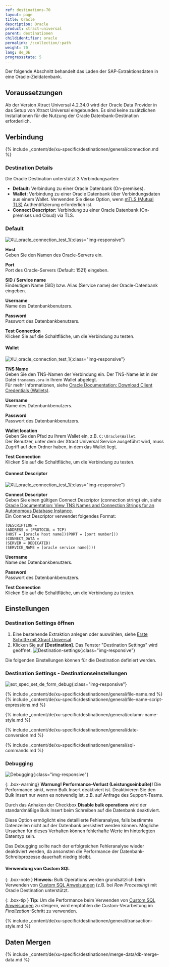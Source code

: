 ```yaml
---
ref: destinations-70
layout: page
title: Oracle
description: Oracle
product: xtract-universal
parent: destinationen
childidentifier: oracle
permalink: /:collection/:path
weight: 70
lang: de_DE
progressstate: 5
---
```


Der folgende Abschnitt behandelt das Laden der SAP-Extraktionsdaten in eine Oracle-Zieldatenbank.

## Voraussetzungen
Ab der Version Xtract Universal 4.2.34.0 wird der Oracle Data Provider in das Setup von Xtract Universal eingebunden. 
Es sind keine zusätzlichen Installationen für die Nutzung der Oracle Datenbank-Destination erforderlich.

## Verbindung

{% include _content/de/xu-specific/destinationen/general/connection.md %}	

### Destination Details


Die Oracle Destination unterstützt 3 Verbindungsarten:
- **Default:** Verbindung zu einer Oracle Datenbank (On-premises).
- **Wallet:** Verbindung zu einer Oracle Datenbank über Verbindungsdaten aus einem Wallet. 
Verwenden Sie diese Option, wenn [mTLS (Mutual TLS)](https://docs.oracle.com/en/cloud/paas/autonomous-database/adbsa/connect-introduction.html#GUID-9A472E49-3B2B-4D9F-9DC2-D3E6E4454285) Authentifizierung erforderlich ist.
- **Connect Descriptor:** Verbindung zu einer Oracle Datenbank (On-premises und Cloud) via TLS.

### Default

![XU_oracle_connection_test_1](/img/content/XU_oracle_connection_test_1.png){:class="img-responsive"}

**Host**<br>
Geben Sie den Namen des Oracle-Servers ein.

**Port**<br>
Port des Oracle-Servers (Default: 1521) eingeben. 

**SID / Service name**<br>
Eindeutigen Name (SID) bzw. Alias (Service name) der Oracle-Datenbank eingeben.

**Username** <br>
Name des Datenbankbenutzers.

**Password**<br>
Passwort des Datenbankbenutzers.
 
**Test Connection**<br>
Klicken Sie auf die Schaltfläche, um die Verbindung zu testen. 

#### Wallet

![XU_oracle_connection_test_1](/img/content/XU_oracle_connection_test_2.png){:class="img-responsive"}

**TNS Name**<br>
Geben Sie den TNS-Namen der Verbindung ein. Der TNS-Name ist in der Datei `tnsnames.ora` in Ihrem Wallet abgelegt.<br>
Für mehr Informationen, siehe [Oracle Documentation: Download Client Credentials (Wallets)](https://docs.oracle.com/en/cloud/paas/autonomous-data-warehouse-cloud/cswgs/autonomous-connect-download-credentials.html#GUID-B06202D2-0597-41AA-9481-3B174F75D4B1).

**Username** <br>
Name des Datenbankbenutzers.

**Password**<br>
Passwort des Datenbankbenutzers.

**Wallet location** <br> 
Geben Sie den Pfad zu Ihrem Wallet ein, z.B. `C:\Oracle\Wallet`.<br>
Der Benutzer, unter dem der Xtract Universal Service ausgeführt wird, muss Zugriff auf den Ordner haben, in dem das Wallet liegt.

**Test Connection**<br>
Klicken Sie auf die Schaltfläche, um die Verbindung zu testen. 

#### Connect Descriptor

![XU_oracle_connection_test_1](/img/content/XU_oracle_connection_test_3.png){:class="img-responsive"}

**Connect Descriptor** <br>
Geben Sie einen gültigen Connect Descriptor (connection string) ein, siehe [Oracle Documentation: View TNS Names and Connection Strings for an Autonomous Database Instance](https://docs.oracle.com/en/cloud/paas/autonomous-data-warehouse-cloud/cswgs/autonomous-connection-strings-view.html#GUID-BE884A1B-034D-4CD6-9B71-83A4CCFDE9FB).<br>
Ein Connect Descriptor verwendet folgendes Format:<br>
```
(DESCRIPTION =
(ADDRESS = (PROTOCOL = TCP)
(HOST = [oracle host name])(PORT = [port number]))
(CONNECT_DATA =
(SERVER = DEDICATED)
(SERVICE_NAME = [oracle service name])))
```

**Username** <br>
Name des Datenbankbenutzers.

**Password**<br>
Passwort des Datenbankbenutzers.
 
**Test Connection**<br>
Klicken Sie auf die Schaltfläche, um die Verbindung zu testen. 

## Einstellungen

### Destination Settings öffnen

1. Eine bestehende Extraktion anlegen oder auswählen, siehe [Erste Schritte mit Xtract Universal](../erste-schritte/eine-neue-extraktion-anlegen).
2. Klicken Sie auf **[Destination]**. Das Fenster "Destination Settings" wird geöffnet.
![Destination-settings](/img/content/xu/xu_designer_destination.png){:class="img-responsive"}

Die folgenden Einstellungen können für die Destination definiert werden. 
  
### Destination Settings - Destinationseinstellungen

![ext_spec_set_de_form_debug](/img/content/oracle-configurations.png){:class="img-responsive"}

{% include _content/de/xu-specific/destinationen/general/file-name.md %}
{% include _content/de/xu-specific/destinationen/general/file-name-script-expressions.md %}

{% include _content/de/xu-specific/destinationen/general/column-name-style.md %}

{% include _content/de/xu-specific/destinationen/general/date-conversion.md %}

{% include _content/de/xu-specific/destinationen/general/sql-commands.md %}


### Debugging

![Debugging](/img/content/debugging-bulk-insert.png){:class="img-responsive"}

{: .box-warning}
**Warnung! Performance-Verlust (Leistungseinbuße)!**
Die Performance sinkt, wenn Bulk Insert deaktiviert ist.
Deaktivieren Sie den Bulk Insert nur wenn es notwendig ist, z.B. auf Anfrage des Support-Teams.

Durch das Anhaken der Checkbox **Disable bulk operations** wird der standardmäßige Bulk Insert beim Schreiben auf die Datenbank deaktiviert.

Diese Option ermöglicht eine detaillierte Fehleranalyse, falls bestimmte Datenzeilen nicht auf der Datenbank persistiert werden können. 
Mögliche Ursachen für dieses Verhalten können fehlerhafte Werte im hinterlegten Datentyp sein.

Das Debugging sollte nach der erfolgreichen Fehleranalyse wieder deaktiviert werden, da ansonsten die Performance der Datenbank-Schreibprozesse dauerhaft niedrig bleibt. 

#### Verwendung von Custom SQL

{: .box-note }
**Hinweis:** Bulk Operations werden grundsätzlich beim Verwenden von [Custom SQL Anweisungen](#sql-anweisungen) (z.B. bei *Row Processing*) mit Oracle Destination unterstützt.

{: .box-tip }
**Tip:** Um die Performance beim Verwenden von [Custom SQL Anweisungen](#sql-anweisungen) zu steigern, wird empfohlen die Custom-Verarbeitung im *Finalization*-Schritt zu verwenden.

{% include _content/de/xu-specific/destinationen/general/transaction-style.md %}


## Daten Mergen

{% include _content/de/xu-specific/destinationen/merge-data/db-merge-data.md  %}

